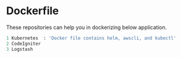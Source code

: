 # Dockerfile
These repositories can help you in dockerizing below  application.

```python
1 Kubernetes  : 'Docker file contains helm, awscli, and kubectl'
2 CodeIgniter 
3 Logstash

```
